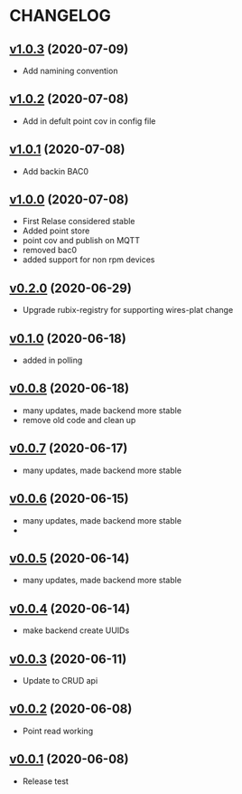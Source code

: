 # CHANGELOG
## [v1.0.3](https://github.com/NubeIO/rubix-bacnet-master/tree/v1.0.3) (2020-07-09)
- Add namining convention

## [v1.0.2](https://github.com/NubeIO/rubix-bacnet-master/tree/v1.0.2) (2020-07-08)
- Add in defult point cov in config file

## [v1.0.1](https://github.com/NubeIO/rubix-bacnet-master/tree/v1.0.1) (2020-07-08)
- Add backin BAC0

## [v1.0.0](https://github.com/NubeIO/rubix-bacnet-master/tree/v1.0.0) (2020-07-08)
- First Relase considered stable
- Added point store
- point cov and publish on MQTT
- removed bac0
- added support for non rpm devices

## [v0.2.0](https://github.com/NubeIO/rubix-bacnet-master/tree/v0.2.0) (2020-06-29)
- Upgrade rubix-registry for supporting wires-plat change

## [v0.1.0](https://github.com/NubeIO/rubix-bacnet-master/tree/v0.1.0) (2020-06-18)
- added in polling

## [v0.0.8](https://github.com/NubeIO/rubix-bacnet-master/tree/v0.0.8) (2020-06-18)
- many updates, made backend more stable
- remove old code and clean up

## [v0.0.7](https://github.com/NubeIO/rubix-bacnet-master/tree/v0.0.7) (2020-06-17)
- many updates, made backend more stable

## [v0.0.6](https://github.com/NubeIO/rubix-bacnet-master/tree/v0.0.6) (2020-06-15)
- many updates, made backend more stable
-
## [v0.0.5](https://github.com/NubeIO/rubix-bacnet-master/tree/v0.0.5) (2020-06-14)
- many updates, made backend more stable

## [v0.0.4](https://github.com/NubeIO/rubix-bacnet-master/tree/v0.0.4) (2020-06-14)
- make backend create UUIDs

## [v0.0.3](https://github.com/NubeIO/rubix-bacnet-master/tree/v0.0.3) (2020-06-11)
- Update to CRUD api

## [v0.0.2](https://github.com/NubeIO/rubix-bacnet-master/tree/v0.0.2) (2020-06-08)
- Point read working

## [v0.0.1](https://github.com/NubeIO/rubix-bacnet-master/tree/v0.0.1) (2020-06-08)
- Release test

